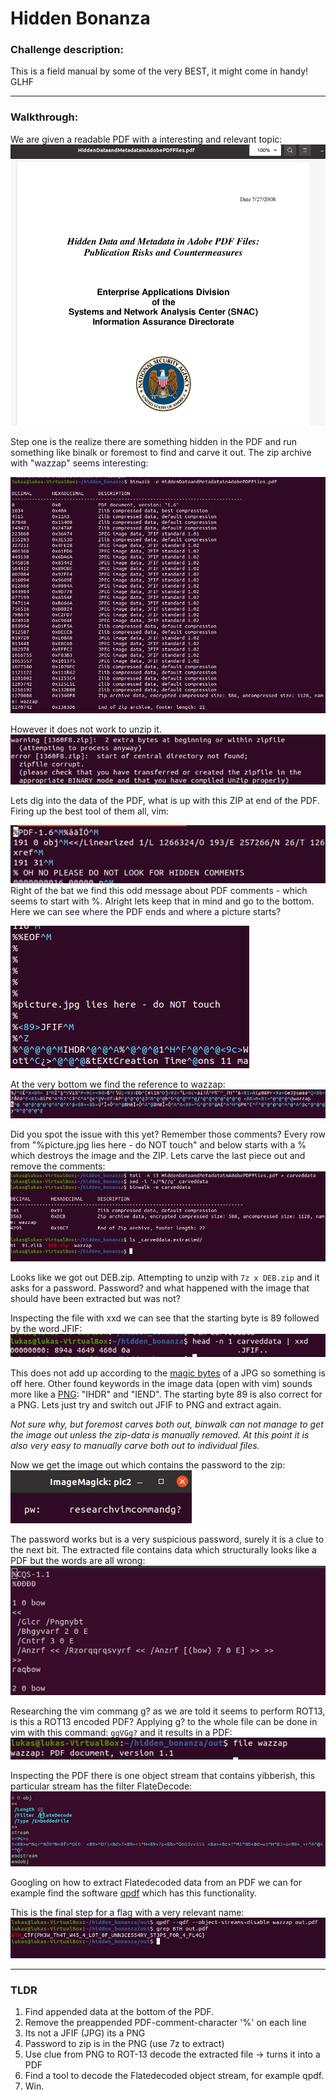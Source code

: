 # Hidden Bonanza

### Challenge description:
This is a field manual by some of the very BEST, it might come in handy! GLHF
___________________
### Walkthrough: 
We are given a readable PDF with a interesting and relevant topic:  
![alt text](imgs/pic1.png "pdf") 

Step one is the realize there are something hidden in the PDF and run something like binalk or foremost to find and carve it out. The zip archive with "wazzap" seems interesting:

![alt text](imgs/pic2.png "wazzup") 

However it does not work to unzip it.
![alt text](imgs/pic3.png "zip") 

Lets dig into the data of the PDF, what is up with this ZIP at end of the PDF. Firing up the best tool of them all, vim:

![alt text](imgs/pic4.png "vim")  
Right of the bat we  find this odd message about PDF comments - which seems to start with %. Alright lets keep that in mind and go to the bottom. Here we can see where the PDF ends and where a picture starts?

![alt text](imgs/pic5.png "pic")

At the very bottom we find the reference to wazzap:
![alt text](imgs/pic6.png "pic")


Did you spot the issue with this yet? Remember those comments? Every row from "%picture.jpg lies here - do NOT touch" and below starts with a % which destroys the image and the ZIP. Lets carve the last piece out and remove the comments: 
![alt text](imgs/pic7.png "pic")

Looks like we got out DEB.zip. Attempting to unzip with ```7z x DEB.zip``` and it asks for a password. Password? and what happened with the image that should have been extracted but was not?

Inspecting the file with xxd we can see that the starting byte is 89 followed by the word JFIF:  
![alt text](imgs/xxd.png "pic")

This does not add up according to the [magic bytes](https://en.wikipedia.org/wiki/List_of_file_signatures) of a JPG so something is off here. Other  found keywords in the image data (open with vim) sounds more like a [PNG](http://www.libpng.org/pub/png/spec/1.2/PNG-Chunks.html): "IHDR" and "IEND". The starting byte 89 is also correct for a PNG. Lets just try and switch out JFIF to PNG and extract again. 

*Not sure why, but foremost carves both out, binwalk can not manage to get the image out unless the zip-data is manually removed. At this point it is also very easy to manually carve both out to individual files.*  



Now we get the image out which contains the password to the zip:  
![alt text](imgs/pw.png "pic")

The password works but is a very suspicious password, surely it is a clue to the next bit. The extracted file contains data which structurally looks like a PDF but the words are all wrong: 
![alt text](imgs/pic11.png "pic")

Researching the vim commang g? as we are told it seems to perform ROT13, is this a ROT13 encoded PDF? Applying g? to the whole file can be done in vim with this command: ```ggVGg?```  and it results in a PDF: 
![alt text](imgs/pic12.png "pic")

Inspecting the PDF there is one object stream that contains yibberish, this particular stream has the filter FlateDecode:  
![alt text](imgs/pic13.png "pic")

 Googling on how to extract Flatedecoded data from an PDF we can for example find the software [qpdf](https://github.com/qpdf/qpdf  ) which has this functionality. 
 
 This is the final step for a flag with a very relevant name: 
 ![alt text](imgs/win.png "pic")
_________________
### TLDR
1. Find appended data at the bottom of the PDF. 
2. Remove the preappended PDF-comment-character '%' on each line
3. Its not a JFIF (JPG) its a PNG
4. Password to zip is in the PNG (use 7z to extract)
5. Use clue from PNG to ROT-13 decode the extracted file -> turns it into a PDF
6. Find a tool to decode the Flatedecoded object stream, for example qpdf.
7. Win.
